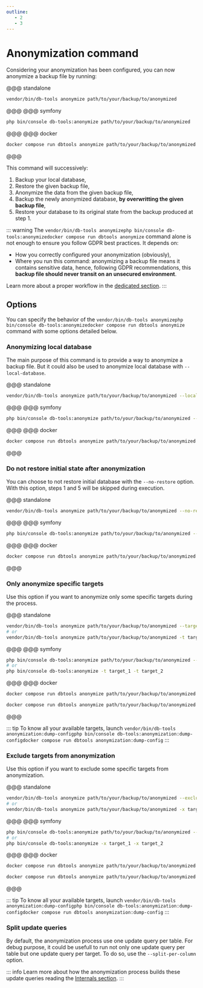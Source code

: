 ```yaml
---
outline:
   - 2
   - 3
---
```


# Anonymization command

Considering your anonymization has been configured, you can
now anonymize a backup file by running:

@@@ standalone
```sh
vendor/bin/db-tools anonymize path/to/your/backup/to/anonymized
```
@@@
@@@ symfony
```sh
php bin/console db-tools:anonymize path/to/your/backup/to/anonymized
```
@@@
@@@ docker
```sh
docker compose run dbtools anonymize path/to/your/backup/to/anonymized
```
@@@

This command will successively:

1. Backup your local database,
2. Restore the given backup file,
3. Anonymize the data from the given backup file,
4. Backup the newly anonymized database, **by overwritting the given backup file**,
5. Restore your database to its original state from the backup produced at step 1.

::: warning
The <span db-tools-flavor="standalone">`vendor/bin/db-tools anonymize`</span><span db-tools-flavor="symfony">`php bin/console db-tools:anonymize`</span><span db-tools-flavor="docker">`docker compose run dbtools anonymize`</span> command alone is not enough to ensure you follow GDPR best practices.
It depends on:

* How you correctly configured your anonymization (obviously),
* Where you run this command: anonymizing a backup file means it contains
  sensitive data, hence, following GDPR recommendations, this **backup file
  should never transit on an unsecured environment**.

Learn more about a proper workflow in the [dedicated section](./workflow).
:::

## Options

You can specify the behavior of the <span db-tools-flavor="standalone">`vendor/bin/db-tools anonymize`</span><span db-tools-flavor="symfony">`php bin/console db-tools:anonymize`</span><span db-tools-flavor="docker">`docker compose run dbtools anonymize`</span> command with some options detailed below.

### Anonymizing local database

The main purpose of this command is to provide a way to anonymize a backup file. But
it could also be used to anonymize local database with `--local-database`.

@@@ standalone
```sh
vendor/bin/db-tools anonymize path/to/your/backup/to/anonymized --local-database
```
@@@
@@@ symfony
```sh
php bin/console db-tools:anonymize path/to/your/backup/to/anonymized --local-database
```
@@@
@@@ docker
```sh
docker compose run dbtools anonymize path/to/your/backup/to/anonymized --local-database
```
@@@

### Do not restore initial state after anonymization

You can choose to not restore initial database with the `--no-restore` option.
With this option, steps 1 and 5 will be skipped during execution.

@@@ standalone
```sh
vendor/bin/db-tools anonymize path/to/your/backup/to/anonymized --no-restore
```
@@@
@@@ symfony
```sh
php bin/console db-tools:anonymize path/to/your/backup/to/anonymized --no-restore
```
@@@
@@@ docker
```sh
docker compose run dbtools anonymize path/to/your/backup/to/anonymized --no-restore
```
@@@

### Only anonymize specific targets

Use this option if you want to anonymize only some specific targets during the process.

@@@ standalone
```sh
vendor/bin/db-tools anonymize path/to/your/backup/to/anonymized --target target_1 --taget target_2
# or
vendor/bin/db-tools anonymize path/to/your/backup/to/anonymized -t target_1 -t target_2
```
@@@
@@@ symfony
```sh
php bin/console db-tools:anonymize path/to/your/backup/to/anonymized --target target_1 --taget target_2
# or
php bin/console db-tools:anonymize -t target_1 -t target_2
```
@@@
@@@ docker
```sh
docker compose run dbtools anonymize path/to/your/backup/to/anonymized --target target_1 --taget target_2

docker compose run dbtools anonymize path/to/your/backup/to/anonymized -t target_1 -t target_2
```
@@@

::: tip
To know all your available targets, launch <span db-tools-flavor="standalone">`vendor/bin/db-tools anonymization:dump-config`</span><span db-tools-flavor="symfony">`php bin/console db-tools:anonymization:dump-config`</span><span db-tools-flavor="docker">`docker compose run dbtools anonymization:dump-config`</span>
:::

### Exclude targets from anonymization

Use this option if you want to exclude some specific targets from anonymization.

@@@ standalone
```sh
vendor/bin/db-tools anonymize path/to/your/backup/to/anonymized --exclude target_1 --exclude target_2
# or
vendor/bin/db-tools anonymize path/to/your/backup/to/anonymized -x target_1 -x target_2
```
@@@
@@@ symfony
```sh
php bin/console db-tools:anonymize path/to/your/backup/to/anonymized --exclude target_1 --exclude target_2
# or
php bin/console db-tools:anonymize -x target_1 -x target_2
```
@@@
@@@ docker
```sh
docker compose run dbtools anonymize path/to/your/backup/to/anonymized --exclude target_1 --exclude target_2

docker compose run dbtools anonymize path/to/your/backup/to/anonymized -x target_1 -x target_2
```
@@@

::: tip
To know all your available targets, launch <span db-tools-flavor="standalone">`vendor/bin/db-tools anonymization:dump-config`</span><span db-tools-flavor="symfony">`php bin/console db-tools:anonymization:dump-config`</span><span db-tools-flavor="docker">`docker compose run dbtools anonymization:dump-config`</span>
:::

### Split update queries

By default, the anonymization process use one update query per table.
For debug purpose, it could be usefull to run not only one update query per table
but one update query per target. To do so, use the `--split-per-column` option.

::: info
Learn more about how the anonymization process builds these update queries reading
the [Internals section](./internals).
:::
